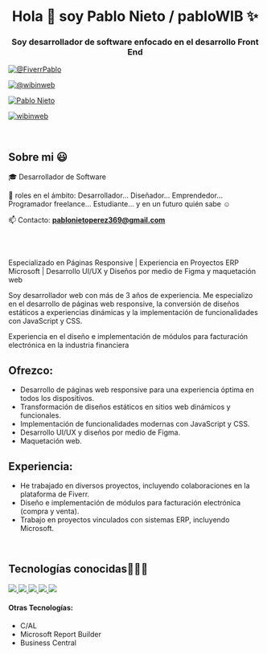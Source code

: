 <h1 align="center">Hola 👋  soy Pablo Nieto / pabloWIB ✨ </h1> 

<h3 align="center">Soy desarrollador de software enfocado en el desarrollo Front End</h3>

<p align="left">
  
  <a href="https://www.fiverr.com/pablonietop?source=gig_page" target="blank"><img align="center" src="https://img.shields.io/badge/fiverr-1DBF73?style=for-the-badge&logo=fiverr&logoColor=white" alt="@FiverrPablo"  /></a>
  
<a href="https://www.tiktok.com/search?q=wibinweb" target="blank"><img align="center" src="https://img.shields.io/badge/TikTok-000000?style=for-the-badge&logo=tiktok&logoColor=white" alt="@wibinweb" /></a>
  
<a href="https://www.linkedin.com/in/pablo-nieto-perez-39a530292/" target="blank"><img align="center" src="https://img.shields.io/badge/LinkedIn-0077B5?style=for-the-badge&logo=linkedin&logoColor=white" alt="Pablo Nieto"/></a>
  
<a href="https://www.instagram.com/wibinweb/" target="blank"><img align="center" src="https://img.shields.io/badge/Instagram-E4405F?style=for-the-badge&logo=instagram&logoColor=white" alt="wibinweb"  /></a>

  </p>
<br>
<h2>Sobre mi 😃</h2>
<!--Intro start-->

<p align="left">
🎓 Desarrollador de Software

📝 roles en el ámbito: Desarrollador... Diseñador... Emprendedor... Programador freelance... Estudiante... y en un futuro quién sabe ☺️

📫 Contacto: **pablonietoperez369@gmail.com**

<br><br>

  <p>Especializado en Páginas Responsive | Experiencia en Proyectos ERP Microsoft | Desarrollo UI/UX y Diseños por medio de Figma y maquetación web</p></p>

  <p>Soy desarrollador web con más de 3 años de experiencia. Me especializo en el desarrollo de páginas web responsive, la conversión de diseños estáticos a experiencias dinámicas y la implementación de funcionalidades con JavaScript y CSS.</p>

  <p>Experiencia en el diseño e implementación de módulos para facturación electrónica en la industria financiera</p>
  <h2>Ofrezco:</h2>
  <ul>
      <li>Desarrollo de páginas web responsive para una experiencia óptima en todos los dispositivos.</li>
      <li>Transformación de diseños estáticos en sitios web dinámicos y funcionales.</li>
      <li>Implementación de funcionalidades modernas con JavaScript y CSS.</li>
      <li>Desarrollo UI/UX y diseños por medio de Figma.</li>
      <li>Maquetación web.</li>
  </ul>
  <h2>Experiencia:</h2>

  <ul>
      <li>He trabajado en diversos proyectos, incluyendo colaboraciones en la plataforma de Fiverr.</li>
      <li>Diseño e implementación de módulos para facturación electrónica (compra y venta).</li>
      <li>Trabajo en proyectos vinculados con sistemas ERP, incluyendo Microsoft.</li>
  </ul>

  </p>
<br>

<h2 >Tecnologías conocidas👨🏻‍💻</h2>
<p align="left">
  
  <a href="https://skillicons.dev">
    <img src="https://skillicons.dev/icons?i=html,css,sass,tailwind,bootstrap,materialui,js,jquery,react,"/>
  </a>

  <a href="https://skillicons.dev">
    <img src="https://skillicons.dev/icons?i=nodejs,java,mongodb,figma,vscode,sublime,stackoverflow,notion,ai,ps&perline=12," />
  </a>

  <a href="https://skillicons.dev">
    <img src="https://skillicons.dev/icons?i=git,github,postman" />
  </a>

  <a href="https://skillicons.dev">
    <img src="vscode,sublime"/>
  </a>

  <a href="https://skillicons.dev">
    <img src="https://skillicons.dev/icons?i=nodejs,java,mongodb,git,github,postman,figma,vscode,sublime,stackoverflow,notion,ai,ps&perline=12" />
  </a>

<h4>Otras Tecnologías:</h4>

<ul>
  <li>C/AL</li>
  <li>Microsoft Report Builder</li>
  <li>Business Central</li>
</ul>

<p></p>
  
</p>

